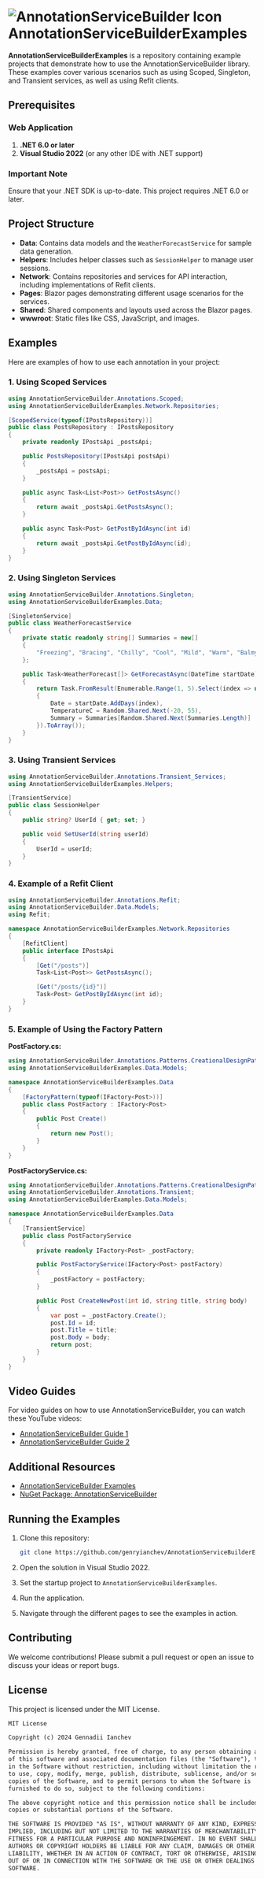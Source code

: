 # ![AnnotationServiceBuilder Icon](https://github.com/genryianchev/AnnotationServiceBuilder/raw/main/AnnotationServiceBuilder/icon.png) AnnotationServiceBuilderExamples

**AnnotationServiceBuilderExamples** is a repository containing example projects that demonstrate how to use the AnnotationServiceBuilder library. These examples cover various scenarios such as using Scoped, Singleton, and Transient services, as well as using Refit clients.

## Prerequisites

### Web Application

1. **.NET 6.0 or later**
2. **Visual Studio 2022** (or any other IDE with .NET support)

### Important Note

Ensure that your .NET SDK is up-to-date. This project requires .NET 6.0 or later.

## Project Structure

- **Data**: Contains data models and the `WeatherForecastService` for sample data generation.
- **Helpers**: Includes helper classes such as `SessionHelper` to manage user sessions.
- **Network**: Contains repositories and services for API interaction, including implementations of Refit clients.
- **Pages**: Blazor pages demonstrating different usage scenarios for the services.
- **Shared**: Shared components and layouts used across the Blazor pages.
- **wwwroot**: Static files like CSS, JavaScript, and images.

## Examples

Here are examples of how to use each annotation in your project:

### 1. Using Scoped Services

```csharp
using AnnotationServiceBuilder.Annotations.Scoped;
using AnnotationServiceBuilderExamples.Network.Repositories;

[ScopedService(typeof(IPostsRepository))]
public class PostsRepository : IPostsRepository
{
    private readonly IPostsApi _postsApi;

    public PostsRepository(IPostsApi postsApi)
    {
        _postsApi = postsApi;
    }

    public async Task<List<Post>> GetPostsAsync()
    {
        return await _postsApi.GetPostsAsync();
    }

    public async Task<Post> GetPostByIdAsync(int id)
    {
        return await _postsApi.GetPostByIdAsync(id);
    }
}
```

### 2. Using Singleton Services

```csharp
using AnnotationServiceBuilder.Annotations.Singleton;
using AnnotationServiceBuilderExamples.Data;

[SingletonService]
public class WeatherForecastService
{
    private static readonly string[] Summaries = new[]
    {
        "Freezing", "Bracing", "Chilly", "Cool", "Mild", "Warm", "Balmy", "Hot", "Sweltering", "Scorching"
    };

    public Task<WeatherForecast[]> GetForecastAsync(DateTime startDate)
    {
        return Task.FromResult(Enumerable.Range(1, 5).Select(index => new WeatherForecast
        {
            Date = startDate.AddDays(index),
            TemperatureC = Random.Shared.Next(-20, 55),
            Summary = Summaries[Random.Shared.Next(Summaries.Length)]
        }).ToArray());
    }
}
```

### 3. Using Transient Services

```csharp
using AnnotationServiceBuilder.Annotations.Transient_Services;
using AnnotationServiceBuilderExamples.Helpers;

[TransientService]
public class SessionHelper
{
    public string? UserId { get; set; }

    public void SetUserId(string userId)
    {
        UserId = userId;
    }
}
```

### 4. Example of a Refit Client

```csharp
using AnnotationServiceBuilder.Annotations.Refit;
using AnnotationServiceBuilder.Data.Models;
using Refit;

namespace AnnotationServiceBuilderExamples.Network.Repositories
{
    [RefitClient]
    public interface IPostsApi
    {
        [Get("/posts")]
        Task<List<Post>> GetPostsAsync();

        [Get("/posts/{id}")]
        Task<Post> GetPostByIdAsync(int id);
    }
}
```

### 5. Example of Using the Factory Pattern

**PostFactory.cs:**

```csharp
using AnnotationServiceBuilder.Annotations.Patterns.CreationalDesignPatterns.Factory;
using AnnotationServiceBuilderExamples.Data.Models;

namespace AnnotationServiceBuilderExamples.Data
{
    [FactoryPattern(typeof(IFactory<Post>))]
    public class PostFactory : IFactory<Post>
    {
        public Post Create()
        {
            return new Post();
        }
    }
}
```

**PostFactoryService.cs:**

```csharp
using AnnotationServiceBuilder.Annotations.Patterns.CreationalDesignPatterns.Factory;
using AnnotationServiceBuilder.Annotations.Transient;
using AnnotationServiceBuilderExamples.Data.Models;

namespace AnnotationServiceBuilderExamples.Data
{
    [TransientService]
    public class PostFactoryService
    {
        private readonly IFactory<Post> _postFactory;

        public PostFactoryService(IFactory<Post> postFactory)
        {
            _postFactory = postFactory;
        }

        public Post CreateNewPost(int id, string title, string body)
        {
            var post = _postFactory.Create();
            post.Id = id;
            post.Title = title;
            post.Body = body;
            return post;
        }
    }
}
```
## Video Guides

For video guides on how to use AnnotationServiceBuilder, you can watch these YouTube videos:
- [AnnotationServiceBuilder Guide 1](https://www.youtube.com/watch?v=kofPf606OBE)
- [AnnotationServiceBuilder Guide 2](https://www.youtube.com/watch?v=tspUekM_UHg&t=3s)

## Additional Resources

- [AnnotationServiceBuilder Examples](https://github.com/genryianchev/AnnotationServiceBuilderExamples)
- [NuGet Package: AnnotationServiceBuilder](https://www.nuget.org/packages/AnnotationServiceBuilder)

## Running the Examples

1. Clone this repository:
   ```bash
   git clone https://github.com/genryianchev/AnnotationServiceBuilderExamples.git
   ```

2. Open the solution in Visual Studio 2022.

3. Set the startup project to `AnnotationServiceBuilderExamples`.

4. Run the application.

5. Navigate through the different pages to see the examples in action.

## Contributing

We welcome contributions! Please submit a pull request or open an issue to discuss your ideas or report bugs.

## License

This project is licensed under the MIT License.

```markdown
MIT License

Copyright (c) 2024 Gennadii Ianchev

Permission is hereby granted, free of charge, to any person obtaining a copy
of this software and associated documentation files (the "Software"), to deal
in the Software without restriction, including without limitation the rights
to use, copy, modify, merge, publish, distribute, sublicense, and/or sell
copies of the Software, and to permit persons to whom the Software is
furnished to do so, subject to the following conditions:

The above copyright notice and this permission notice shall be included in all
copies or substantial portions of the Software.

THE SOFTWARE IS PROVIDED "AS IS", WITHOUT WARRANTY OF ANY KIND, EXPRESS OR
IMPLIED, INCLUDING BUT NOT LIMITED TO THE WARRANTIES OF MERCHANTABILITY,
FITNESS FOR A PARTICULAR PURPOSE AND NONINFRINGEMENT. IN NO EVENT SHALL THE
AUTHORS OR COPYRIGHT HOLDERS BE LIABLE FOR ANY CLAIM, DAMAGES OR OTHER
LIABILITY, WHETHER IN AN ACTION OF CONTRACT, TORT OR OTHERWISE, ARISING FROM,
OUT OF OR IN CONNECTION WITH THE SOFTWARE OR THE USE OR OTHER DEALINGS IN THE
SOFTWARE.
```